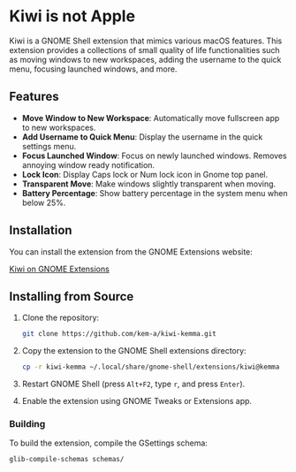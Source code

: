 # Kiwi is not Apple

Kiwi is a GNOME Shell extension that mimics various macOS features. This extension provides a collections of small quality of life functionalities such as moving windows to new workspaces, adding the username to the quick menu, focusing launched windows, and more.


## Features

- **Move Window to New Workspace**: Automatically move fullscreen app to new workspaces.
- **Add Username to Quick Menu**: Display the username in the quick settings menu.
- **Focus Launched Window**: Focus on newly launched windows. Removes annoying window ready notification.
- **Lock Icon**: Display Caps lock or Num lock icon in Gnome top panel.
- **Transparent Move**: Make windows slightly transparent when moving.
- **Battery Percentage**: Show battery percentage in the system menu when below 25%.

## Installation

You can install the extension from the GNOME Extensions website:

[Kiwi on GNOME Extensions](https://extensions.gnome.org/extension/8276/kiwi-is-not-apple/)

## Installing from Source

1. Clone the repository:
    ```sh
    git clone https://github.com/kem-a/kiwi-kemma.git
    ```

2. Copy the extension to the GNOME Shell extensions directory:
    ```sh
    cp -r kiwi-kemma ~/.local/share/gnome-shell/extensions/kiwi@kemma
    ```

3. Restart GNOME Shell (press `Alt+F2`, type `r`, and press `Enter`).

4. Enable the extension using GNOME Tweaks or Extensions app.

### Building

To build the extension, compile the GSettings schema:
```sh
glib-compile-schemas schemas/
